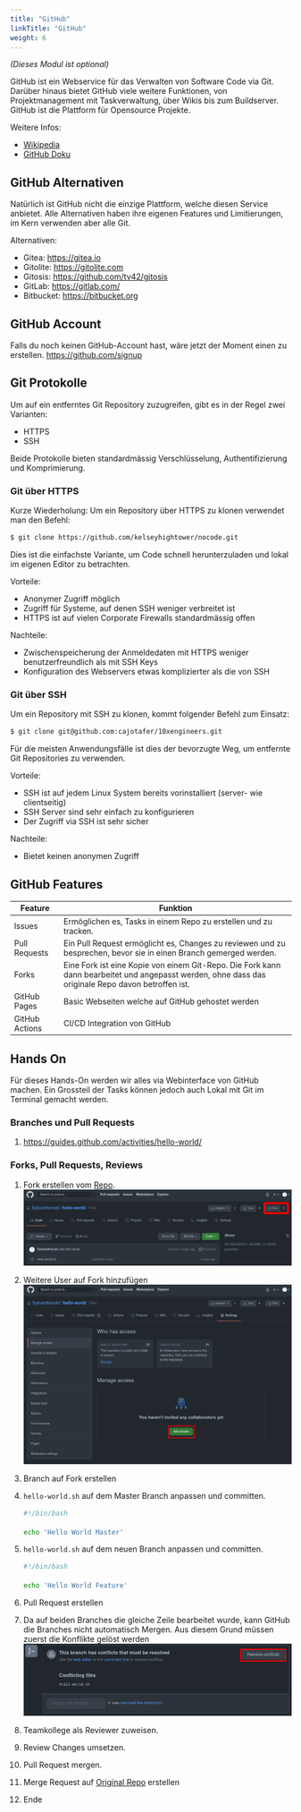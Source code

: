 ```yaml
---
title: "GitHub"
linkTitle: "GitHub"
weight: 6
---
```


_(Dieses Modul ist optional)_

GitHub ist ein Webservice für das Verwalten von Software Code via Git. Darüber hinaus bietet GitHub viele weitere Funktionen, von Projektmanagement mit Taskverwaltung, über Wikis bis zum Buildserver. GitHub ist die Plattform für Opensource Projekte.

Weitere Infos:

- [Wikipedia](https://de.wikipedia.org/wiki/GitHub)
- [GitHub Doku](https://try.github.com/)

## GitHub Alternativen

Natürlich ist GitHub nicht die einzige Plattform, welche diesen Service anbietet. Alle Alternativen haben ihre eigenen Features und Limitierungen, im Kern verwenden aber alle Git.

Alternativen:

- Gitea: https://gitea.io
- Gitolite: https://gitolite.com
- Gitosis: https://github.com/tv42/gitosis
- GitLab: https://gitlab.com/
- Bitbucket: https://bitbucket.org

## GitHub Account

Falls du noch keinen GitHub-Account hast, wäre jetzt der Moment einen zu erstellen. https://github.com/signup

## Git Protokolle

Um auf ein entferntes Git Repository zuzugreifen, gibt es in der Regel zwei Varianten:

- HTTPS
- SSH

Beide Protokolle bieten standardmässig Verschlüsselung, Authentifizierung und Komprimierung.

### Git über HTTPS

Kurze Wiederholung: Um ein Repository über HTTPS zu klonen verwendet man den Befehl:

```bash
$ git clone https://github.com/kelseyhightower/nocode.git
```

Dies ist die einfachste Variante, um Code schnell herunterzuladen und lokal im eigenen Editor zu betrachten.

Vorteile:

- Anonymer Zugriff möglich
- Zugriff für Systeme, auf denen SSH weniger verbreitet ist
- HTTPS ist auf vielen Corporate Firewalls standardmässig offen

Nachteile:

- Zwischenspeicherung der Anmeldedaten mit HTTPS weniger benutzerfreundlich als mit SSH Keys
- Konfiguration des Webservers etwas komplizierter als die von SSH

### Git über SSH

Um ein Repository mit SSH zu klonen, kommt folgender Befehl zum Einsatz:

```bash
$ git clone git@github.com:cajotafer/10xengineers.git
```

Für die meisten Anwendungsfälle ist dies der bevorzugte Weg, um entfernte Git Repositories zu verwenden.

Vorteile:

- SSH ist auf jedem Linux System bereits vorinstalliert (server- wie clientseitig)
- SSH Server sind sehr einfach zu konfigurieren
- Der Zugriff via SSH ist sehr sicher

Nachteile:

- Bietet keinen anonymen Zugriff

## GitHub Features

| Feature        | Funktion                                                                                                                                           |
| -------------- | -------------------------------------------------------------------------------------------------------------------------------------------------- |
| Issues         | Ermöglichen es, Tasks in einem Repo zu erstellen und zu tracken.                                                                                   |
| Pull Requests  | Ein Pull Request ermöglicht es, Changes zu reviewen und zu besprechen, bevor sie in einen Branch gemerged werden.                                  |
| Forks          | Eine Fork ist eine Kopie von einem Git-Repo. Die Fork kann dann bearbeitet und angepasst werden, ohne dass das originale Repo davon betroffen ist. |
| GitHub Pages   | Basic Webseiten welche auf GitHub gehostet werden                                                                                                  |
| GitHub Actions | CI/CD Integration von GitHub                                                                                                                       |

## Hands On

Für dieses Hands-On werden wir alles via Webinterface von GitHub machen. Ein Grossteil der Tasks können jedoch auch Lokal mit Git im Terminal gemacht werden.

### Branches und Pull Requests

1. https://guides.github.com/activities/hello-world/

### Forks, Pull Requests, Reviews

1. Fork erstellen vom [Repo](https://github.com/SylivanKenobi/hello-world).
   ![Create Fork](images/create-fork.png "Create Fork")
1. Weitere User auf Fork hinzufügen
   ![Add User](images/add-user.png "Add User")
1. Branch auf Fork erstellen
1. `hello-world.sh` auf dem Master Branch anpassen und committen.

   ```bash
   #!/bin/bash

   echo 'Hello World Master'
   ```

1. `hello-world.sh` auf dem neuen Branch anpassen und committen.

   ```bash
   #!/bin/bash

   echo 'Hello World Feature'
   ```

1. Pull Request erstellen
1. Da auf beiden Branches die gleiche Zeile bearbeitet wurde, kann GitHub die Branches nicht automatisch Mergen. Aus diesem Grund müssen zuerst die Konflikte gelöst werden
   ![Fix Merge](images/fix-merge.png "Fix Merge")
1. Teamkollege als Reviewer zuweisen.
1. Review Changes umsetzen.
1. Pull Request mergen.
1. Merge Request auf [Original Repo](https://github.com/SylivanKenobi/hello-world) erstellen
1. Ende

